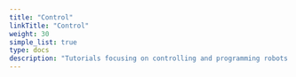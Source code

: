 ```yaml
---
title: "Control"
linkTitle: "Control"
weight: 30
simple_list: true
type: docs
description: "Tutorials focusing on controlling and programming robots."
---
```

